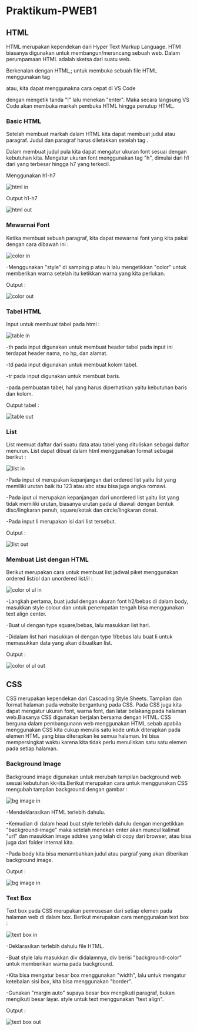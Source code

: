 # Praktikum-PWEB1
## **HTML**

HTML merupakan kependekan dari Hyper Text Markup Language. HTMl biasanya
digunakan untuk membangun/merancang sebuah web. Dalam perumpamaan HTML adalah
sketsa dari suatu web.

Berkenalan dengan HTML,; untuk membuka sebuah file HTML menggunakan tag
<!DOCTYPE HTML> atau, kita dapat menggunakna cara cepat di VS Code 
dengan mengetik tanda "!" lalu menekan "enter". Maka secara langsung
VS Code akan membuka markah pembuka HTML hingga penutup HTML.

### **Basic HTML**

Setelah membuat markah dalam HTML kita dapat membuat judul
atau paragraf. Judul dan paragraf harus diletakkan setelah
tag <body>.

Dalam membuat judul pula kita dapat mengatur ukuran font
sesuai dengan kebutuhan kita. Mengatur ukuran font menggunakan tag "h",
dimulai dari h1 dari yang terbesar hingga h7 yang terkecil.

Menggunakan h1-h7

![html in](https://github.com/amandasafii/Praktikum-PWEB1/assets/167949146/c1a39034-7b8c-4f9a-9451-b0dc831469c5)

Output h1-h7
    
![html out](https://github.com/amandasafii/Praktikum-PWEB1/assets/167949146/2fbd0b6d-e70d-4f6a-a271-a488b69c9229)

### **Mewarnai Font**

Ketika membuat sebuah paragraf, kita dapat mewarnai font yang kita pakai dengan cara dibawah ini :

![color in](https://github.com/amandasafii/Praktikum-PWEB1/assets/167949146/70d2c031-bab8-48c5-a23a-c155361b994a)

-Menggunakan "style" di samping p atau h lalu mengetikkan "color" untuk memberikan warna
setelah itu ketikkan warna yang kita perlukan.

Output :

![color out](https://github.com/amandasafii/Praktikum-PWEB1/assets/167949146/2a64780e-ef78-4d97-93a8-805cc9d760eb)

### **Tabel HTML**

Input untuk membuat tabel pada html :

![table in](https://github.com/amandasafii/Praktikum-PWEB1/assets/167949146/b9e1083a-4dc0-4e10-b2d7-314f6d0c0237)

-th pada input digunakan untuk membuat header tabel
pada input ini terdapat header nama, no hp, dan alamat.

-td pada input digunakan untuk membuat kolom tabel.

-tr pada input digunakan untuk membuat baris.

-pada pembuatan tabel, hal yang harus diperhatikan yaitu kebutuhan baris dan kolom.

Output tabel :

![table out](https://github.com/amandasafii/Praktikum-PWEB1/assets/167949146/99f9cc0b-4326-4f7e-9828-84b91112f7ba)

### **List**

List memuat daftar dari suatu data atau tabel yang dituliskan
sebagai daftar menurun. List dapat dibuat dalam html menggunakan format sebagai berikut :

![list in](https://github.com/amandasafii/Praktikum-PWEB1/assets/167949146/6aedff70-67d3-4add-996f-56cca7c93776)

-Pada input ol merupakan kepanjangan dari ordered list yaitu list yang memiliki urutan baik itu 123 atau abc atau bisa juga angka romawi.

-Pada iput ul merupakan kepanjangan dari unordered list yaitu list yang tidak memiliki urutan, biasanya urutan pada ul diawali dengan bentuk disc/lingkaran penuh, square/kotak dan circle/lingkaran donat.

-Pada input li merupakan isi dari list tersebut.

Output :

![list out](https://github.com/amandasafii/Praktikum-PWEB1/assets/167949146/3cd2bfee-18bf-47c4-9d03-72ae6084a5b0)

### **Membuat List dengan HTML**

Berikut merupakan cara untuk membuat list jadwal piket menggunakan ordered list/ol dan unordered list/il :

![color ol ul in](https://github.com/amandasafii/Praktikum-PWEB1/assets/167949146/aac667f2-c227-4f1d-a02e-8f56936c0e4d)

-Langkah pertama, buat judul dengan ukuran font h2/bebas di dalam body, masukkan style colour dan untuk penempatan tengah bisa menggunakan text align center.

-Buat ul dengan type square/bebas, lalu masukkan list hari.

-Didalam list hari masukkan ol dengan type 1/bebas lalu buat li untuk memasukkan data yang akan dibuatkan list.

Output :

![color ol ul out](https://github.com/amandasafii/Praktikum-PWEB1/assets/167949146/4a01aca3-1288-4536-ab39-0c26af23459e)

## **CSS**

CSS merupakan kependekan dari Cascading Style Sheets. Tampilan dan format halaman pada website
bergantung pada CSS. Pada CSS juga kita dapat mengatur ukuran font, warna font, dan latar belakang
pada halaman web.Biasanya CSS digunakan berjalan bersama dengan HTML. CSS berguna dalam pembangunann web
menggunakan HTML sebab apabila menggunakan CSS kita cukup menulis satu kode untuk diterapkan pada elemen
HTML yang bisa diterapkan ke semua halaman. Ini bisa mempersingkat waktu karena kita tidak perlu menuliskan
satu satu elemen pada setiap halaman.

### **Background Image**
Background image digunakan untuk merubah tampilan background web sesuai kebutuhan kk=ita.Berikut merupakan cara untuk menggunakan CSS mengubah tampilan background dengan gambar :

![bg image in](https://github.com/amandasafii/Praktikum-PWEB1/assets/167949146/2d83df9a-bd9c-40f1-a291-8dd47e4c496e)

-Mendeklarasikan HTML terlebih dahulu.

-Kemudian di dalam head buat style terlebih dahulu dengan mengetikkan "background-image" maka setelah menekan enter akan muncul kalimat "url" dan masukkan image addres yang telah di copy dari browser, atau bisa juga dari folder internal kita.

-Pada body kita bisa menambahkan judul atau pargraf yang akan diberikan background image.

Output :

![bg image in](https://github.com/amandasafii/Praktikum-PWEB1/assets/167949146/335bc3ef-25f9-42f5-96de-cd14bd26f40d)

### **Text Box**

Text box pada CSS merupakan pemrosesan dari setiap elemen pada halaman web di dalam box. Berikut merupakan cara menggunakan text box :

![text box in](https://github.com/amandasafii/Praktikum-PWEB1/assets/167949146/37400f96-1c02-45dc-b106-f5743147dc11)

-Deklarasikan terlebih dahulu file HTML.

-Buat style lalu masukkan div didalamnya, div berisi "background-color" untuk memberikan warna pada background. 

-Kita bisa mengatur besar box menggunakan "width", lalu untuk mengatur ketebalan sisi box, kita bisa menggunakan "border".

-Gunakan "margin auto" supaya besar box mengikuti paragraf, bukan mengikuti besar layar. style untuk text menggunakan "text align".

Output :

![text box out](https://github.com/amandasafii/Praktikum-PWEB1/assets/167949146/ea5f9e22-f6be-4145-a734-3a7f1ca6714e)

























     

    
    
